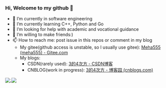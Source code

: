 ### Hi, Welcome to my github 👋

- 🔭 I’m currently in software engineering
- 🌱 I’m currently learning C++, Python and Go
- 🤔 I’m looking for help with academic and vocational guidance
- 👯 I’m willing to make friends:)
- 📫 How to reach me: post issue in this repos or comment in my blog
  - My gitee(github access is unstable, so I usually use gitee): [Meha555 (meha555) - Gitee.com](https://gitee.com/meha555)
  - My blogs:
    - CSDN(rarely used): [3的4次方 - CSDN博客](https://blog.csdn.net/m0_58699417)
    - CNBLOG(work in progress): [3的4次方 - 博客园 (cnblogs.com)](https://www.cnblogs.com/3to4/)

<p>
  <a href="https://github.com/anuraghazra/github-readme-stats">
  <img align="center" src="https://github-readme-stats.vercel.app/api?username=Meha555&include_all_commits=true&count_private=true&show_icons=true" />
</a>
<a href="https://github.com/anuraghazra/convoychat">
  <img align="center" src="https://github-readme-stats.vercel.app/api/top-langs/?username=Meha555&layout=compact" />
</a>
</p>

